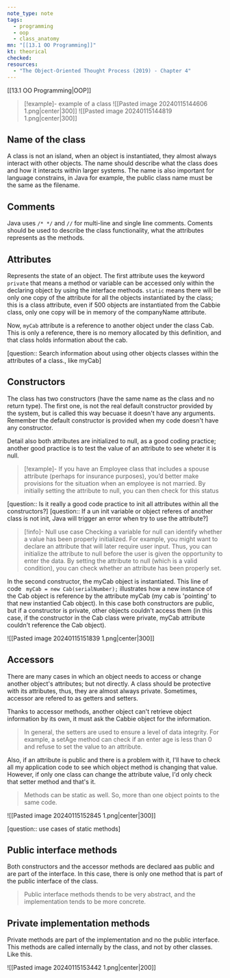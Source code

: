 ```yaml
---
note_type: note
tags:
  - programming
  - oop
  - class_anatomy
mn: "[[13.1 OO Programming]]"
kt: theorical
checked: 
resources:
  - "The Object-Oriented Thought Process (2019) - Chapter 4"
---
```

[[13.1 OO Programming|OOP]]

>[!example]- example of a class
>![[Pasted image 20240115144606 1.png|center|300]]
>![[Pasted image 20240115144819 1.png|center|300]]
## Name of the class
A class is not an island, when an object is instantiated, they almost always interact with other objects. The name should describe what the class does and how it interacts within larger systems. The name is also important for language constrains, in Java for example, the public class name must be the same as the filename. 
## Comments
Java uses `/* */` and `//` for multi-line and single line comments. Coments should be used to describe the class functionality, what the attributes represents as the methods. 
## Attributes
Represents the state of an object. The first attribute uses the keyword `private` that means a method or variable can be accessed only within the declaring object by using the interface methods. `static` means there will be only one copy of the attribute for all the objects instantiated by the class; this is a class attribute, even if 500 objects are instantiated from the Cabbie class, only one copy will be in memory of the companyName attribute.

Now, `myCab` attribute is a reference to another object under the class Cab. This is only a reference, there is no memory allocated by this definition, and that class holds information about the cab. 

[question:: Search information about using other objects classes within the attributes of a class., like myCab]
## Constructors
The class has two constructors (have the same name as the class and no return type). The first one, is not the real default constructor provided by the system, but is called this way becuase it doesn't have any arguments. Remember the default constructor is provided when my code doesn't have any constructor. 

Detail also both attributes are initialized to null, as a good coding practice; another good practice is to test the value of an attribute to see wheter it is null. 

>[!example]-
>If you have an Employee class that includes a spouse attribute (perhaps for insurance purposes), you’d better make provisions for the situation when an employee is not married. By initially setting the attribute to null, you can then check for this status

[question:: Is it really a good code practice to init all attributes within all the constructors?]
[question:: If a un init variable or object referes of another class is not init, Java will trigger an error when try to use the attribute?]

>[!info]- Null use case
>Checking a variable for null can identify whether a value has been properly initialized. For example, you might want to declare an attribute that will later require user input. Thus, you can initialize the attribute to null before the user is given the opportunity to enter the data. By setting the attribute to null (which is a valid condition), you can check whether an attribute has been properly set. 

In the second constructor, the myCab object is instantiated. This line of code ` myCab = new Cab(serialNumber);` illustrates how a new instance of the Cab object is reference by the attribute myCab (my cab is 'pointing' to that new instantied Cab object). In this case both constructors are public, but if a constructor is private, other objects couldn't access them (in this case, if the constructor in the Cab class were private, myCab attribute couldn't reference the Cab object).

![[Pasted image 20240115151839 1.png|center|300]]

## Accessors
There are many cases in which an object needs to access or change another object's attributes; but not directly. A class should be protective with its attributes, thus, they are almost always private. Sometimes, accessor are refered to as getters and setters. 

Thanks to accessor methods, another object can't retrieve object information by its own, it must ask the Cabbie object for the information. 

>In general, the setters are used to ensure a level of data integrity. For example, a setAge method can check if an enter age is less than 0 and refuse to set the value to an attribute.

Also, if an attribute is public and there is a problem with it, I'll have to check all my application code to see which object method is changing that value. However, if only one class can change the attribute value, I'd only check that setter method and that's it. 

>Methods can be static as well. So, more than one object points to the same code. 

![[Pasted image 20240115152845 1.png|center|300]]

[question:: use cases of static methods]

## Public interface methods
Both constructors and the accessor methods are declared aas public and are part of the interface. In this case, there is only one method that is part of the public interface of the class. 

>Public interface methods thends to be very abstract, and the implementation tends to be more concrete. 

## Private implementation methods
Private methods are part of the implementation and no the public interface. This methods are called internally by the class, and not by other classes. Like this.

![[Pasted image 20240115153442 1.png|center|200]]

